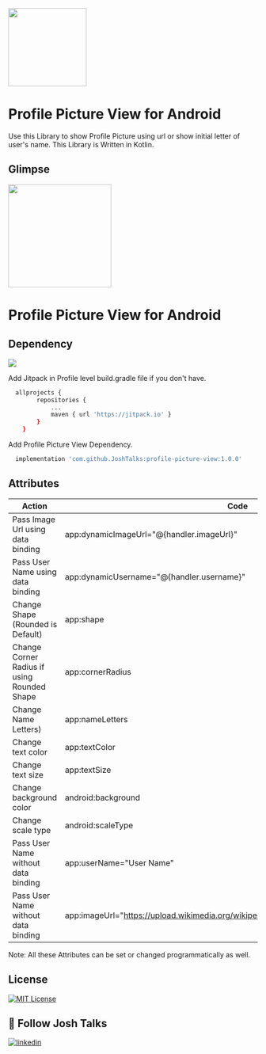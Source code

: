 <img src="https://upload.wikimedia.org/wikipedia/commons/thumb/b/b7/Josh_Talk_Logo.png/480px-Josh_Talk_Logo.png" width="158">

# Profile Picture View for Android

Use this Library to show Profile Picture using url or show initial letter of user's name. This Library is Written in Kotlin.



## Glimpse

<img src="https://im3.ezgif.com/tmp/ezgif-3-0579bfe5f5.gif" width="208">

# Profile Picture View for Android

## Dependency

[![](https://jitpack.io/v/JoshTalks/Profile-Picture-View.svg)](https://jitpack.io/#JoshTalks/Profile-Picture-View)

Add Jitpack in Profile level build.gradle file if you don't have.

```bash
  allprojects {
		repositories {
			...
			maven { url 'https://jitpack.io' }
		}
	}
```
    
Add Profile Picture View Dependency.

```bash
  implementation 'com.github.JoshTalks:profile-picture-view:1.0.0'
```
## Attributes

| Action             | Code                                                                |
| ----------------- | ------------------------------------------------------------------ |
| Pass Image Url using data binding | app:dynamicImageUrl="@{handler.imageUrl}" |
| Pass User Name using data binding | app:dynamicUsername="@{handler.username}" |
| Change Shape (Rounded is Default) | app:shape |
| Change Corner Radius if using Rounded Shape | app:cornerRadius |
| Change Name Letters) | app:nameLetters |
| Change text color | app:textColor |
| Change text size | app:textSize |
| Change background color | android:background |
| Change scale type | android:scaleType |
| Pass User Name without data binding | app:userName="User Name" |
| Pass User Name without data binding | app:imageUrl="https://upload.wikimedia.org/wikipedia/commons/b/b7/Josh_Talk_Logo.png"|


Note: All these Attributes can be set or changed programmatically as well.
## License

[![MIT License](https://img.shields.io/badge/License-MIT-green.svg)](https://choosealicense.com/licenses/mit/)


## 🔗 Follow Josh Talks
[![linkedin](https://img.shields.io/badge/linkedin-0A66C2?style=for-the-badge&logo=linkedin&logoColor=white)](https://www.linkedin.com/company/joshtalks/mycompany/)
